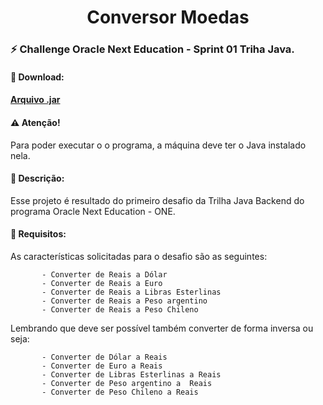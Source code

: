 <h1 align="center">Conversor Moedas</h1>

### :zap: Challenge Oracle Next Education - Sprint 01 Triha Java.

#### :sparkler: Download:

#### [Arquivo .jar](https://itariss.github.io/challenge-one-ecommerce/)

#### :warning: Atenção!

Para poder executar o o programa, a máquina deve ter o Java instalado nela.

#### :scroll: Descrição:

Esse projeto é resultado do primeiro desafio da Trilha Java Backend do programa Oracle Next Education - ONE.   

#### :dart: Requisitos:

As características solicitadas para o desafio são as seguintes:

           - Converter de Reais a Dólar
           - Converter de Reais a Euro
           - Converter de Reais a Libras Esterlinas
           - Converter de Reais a Peso argentino
           - Converter de Reais a Peso Chileno

Lembrando que deve ser possível também converter de forma inversa ou seja:
 
           - Converter de Dólar a Reais
           - Converter de Euro a Reais
           - Converter de Libras Esterlinas a Reais
           - Converter de Peso argentino a  Reais
           - Converter de Peso Chileno a Reais


